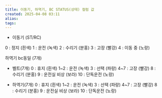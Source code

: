 ```yaml
---
title: 이동기, 하역기, BC STATUS(상태) 컬럼 값
created: 2025-04-08 03:11
alias:
tags:
---
```

- 이동기 (ST/RC)

0 : 정지 (흰색)
1 : 운전 (녹색)
2 : 수리기 (분홍)
3 : 고장 (빨강)
4 : 이동 중 (노랑)


하역기 bc동일 (7개)

- 벨트(7개)
0 : 휴지 (흰색)
1~2 : 운전 (녹색)
3 : 선택 (파랑)
4~7 : 고장 (빨강)
8 : 수리기 (분홍)
9 : 운전실 비상 (보라)
10 : 단독운전 (노랑)


- 하역기(7개)
0 : 휴지 (흰색)
1~2 : 운전 (녹색)
3 : 선택 (파랑)
4~7 : 고장 (빨강)
8 : 수리기 (분홍)
9 : 운전실 비상 (보라)
10 : 단독운전 (노랑)


